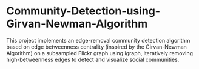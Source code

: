 # Community-Detection-using-Girvan-Newman-Algorithm
This project implements an edge-removal community detection algorithm based on edge betweenness centrality (inspired by the Girvan-Newman Algorithm) on a subsampled Flickr graph using igraph, iteratively removing high-betweenness edges to detect and visualize social communities.
